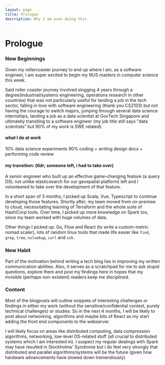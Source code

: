 ```yaml
---
layout: page
title: Prologue
description: Why I am even doing this
---
```

# Prologue

### New Beginnings

Given my rollercoaster journey to end up where I am, as a software engineer, I am super excited to begin my NUS masters in computer science this week.

Said roller coaster journey involved slogging 4 years through a degree(industrial/systems engineering, operations research in other countries) that was not particularly useful for landing a job in the tech sector, falling in love with software engineering (thank you CS2103) but not having the courage to switch majors, jumping through several data science internships, landing a job as a data scientist at GovTech Singapore and ultimately transiting to a software engineer (my job title still says "data scientists" but 90% of my work is SWE related).

#### what I do at work

10% data science experiments
90% coding + writing design docs + performing code review

#### my transition: (tldr; someone left, i had to take over)
A senior engineer who built up an effective game-changing feature (a query DSL not unlike elasticsearch for our geospatial platform) left and I volunteered to take over the development of that feature.

In a short span of 3 months, I picked up Scala, Vue, Typescript to continue developing those features. Shortly after, my team moved from on-premise to cloud, necessitating learning of Terraform and the whole suite of HashiCorp tools. Over time, I picked up more knowledge on Spark too, since my team worked with huge volumes of data.

Other things I picked up: Go, Flow and React (to write a custom-metric nomad scaler), lots of random linux tools that made life easier like `find`, `grep`, `tree`, `nslookup`, `curl` and `ssh`.

### New Habit

Part of the motivation behind writing a tech blog lies in improving my written communication abilities. Also, it serves as a scratchpad for me to ask stupid questions, explore them and post my findings here in hopes that my invisible (perhaps non-existent) readers keep me disciplined.

### Content

Most of the blogposts will outline snippets of interesting challenges or findings in either my work (without the sensitive/confidential context, purely technical challenges) or studies. So in the next 4 months, I will be likely to post about networking, algorithms and maybe bits of React as my start adding the front end components to the webserver.

I will likely focus on areas like distributed computing, data compression algorithms, networking, low-level OS-related stuff (all crucial to distributed systems which I am interested in). I suspect my regular dealings with Spark may have resulted in Stockholms' Syndrome but I do feel very strongly that distributed and parallel algorithms/systems will be the future (given how hardware advancements have slowed down tremendously).
